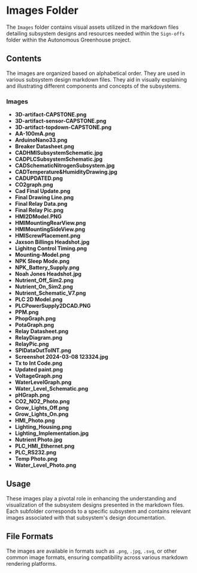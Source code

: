 # Images Folder

The `Images` folder contains visual assets utilized in the markdown files detailing subsystem designs and resources needed within the `Sign-offs` folder within the Autonomous Greenhouse project.

## Contents

The images are organized based on alphabetical order. They are used in various subsystem design markdown files. They aid in visually explaining and illustrating different components and concepts of the subsystems.

### Images

- **3D-artifact-CAPSTONE.png**
- **3D-artifact-sensor-CAPSTONE.png**
- **3D-artifact-topdown-CAPSTONE.png**
- **AA-100mA.png**
- **ArduinoNano33.png**
- **Breaker Datasheet.png**
- **CADHMISubsystemSchematic.jpg**
- **CADPLCSubsystemSchematic.jpg**
- **CADSchematicNitrogenSubsystem.jpg**
- **CADTemperature&HumidityDrawing.jpg**
- **CADUPDATED.png**
- **CO2graph.png**
- **Cad Final Update.png**
- **Final Drawing Line.png**
- **Final Relay Data.png**
- **Final Relay Pic.png**
- **HMI2DModel.PNG**
- **HMIMountingRearView.png**
- **HMIMountingSideView.png**
- **HMIScrewPlacement.png**
- **Jaxson Billings Headshot.jpg**
- **Lighitng Control Timing.png**
- **Mounting-Model.png**
- **NPK Sleep Mode.png**
- **NPK_Battery_Supply.png**
- **Noah Jones Headshot.jpg**
- **Nutrient_Off_Sim2.png**
- **Nutrient_On_Sim2.png**
- **Nutrient_Schematic_V7.png**
- **PLC 2D Model.png**
- **PLCPowerSupply2DCAD.PNG**
- **PPM.png**
- **PhopGraph.png**
- **PotaGraph.png**
- **Relay Datasheet.png**
- **RelayDiagram.png**
- **RelayPic.png**
- **SPIDataOutToINT.png**
- **Screenshot 2024-03-08 123324.jpg**
- **Tx to Int Code.png**
- **Updated paint.png**
- **VoltageGraph.png**
- **WaterLevelGraph.png**
- **Water_Level_Schematic.png**
- **pHGraph.png**
- **CO2_NO2_Photo.png**
- **Grow_Lights_Off.png**
- **Grow_Lights_On.png**
- **HMI_Photo.png**
- **Lighting_Housing.png**
- **Lighting_Implementation.jpg**
- **Nutrient Photo.jpg**
- **PLC_HMI_Ethernet.png**
- **PLC_RS232.png**
- **Temp Photo.png**
- **Water_Level_Photo.png**


## Usage

These images play a pivotal role in enhancing the understanding and visualization of the subsystem designs presented in the markdown files. Each subfolder corresponds to a specific subsystem and contains relevant images associated with that subsystem's design documentation.

## File Formats

The images are available in formats such as `.png`, `.jpg`, `.svg`, or other common image formats, ensuring compatibility across various markdown rendering platforms.
